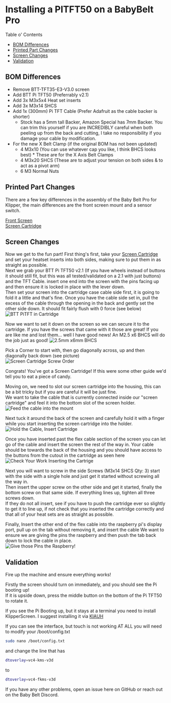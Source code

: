 # Installing a PITFT50 on a BabyBelt Pro

Table o' Contents
- [BOM Differences](#bom-differences)
- [Printed Part Changes](#printed-part-changes)
- [Screen Changes](#screen-changes)
- [Validation](#validation)

## BOM Differences
- Remove BTT-TFT35-E3-V3.0 screen
- Add BTT Pi TFT50 (Preferrably v2.1)
- Add 3x M3x5x4 Heat set inserts
- Add 3x M3x14 SHCS
- Add 1x (300mm) Pi TFT Cable (Prefer Adafruit as the cable backer is shorter) 
  - Stock has a 5mm tall Backer, Amazon Special has 7mm Backer. You can trim this yourself if you are INCREDIBLY careful when both peeling up from the back and cutting, I take no responsibility if you damage your cable by modification.
- For the new X Belt Clamp (if the original BOM has not been updated)
  - 4 M3x10 (You can use whatever cap you like, I think BHCS looks best) * These are for the X Axis Belt Clamps
  - 4 M3x20 SHCS (These are to adjust your tension on both sides & to act as a pivot arm)
  - 6 M3 Normal Nuts

## Printed Part Changes
There are a few key differences in the assembly of the Baby Belt Pro for Klipper, the main differences are the front screen mount and a sensor switch. 

[Front Screen](../../../STLs/Frame/Mods/Klipper%20PiTFT50%20Screen/Klipper%20Screen%20Mount.stl)  
[Screen Cartridge](../../../STLs/Frame/Mods/Klipper%20PiTFT50%20Screen/Screen%20Cartridge%20-%20BTT%20PI%20TFT50%20v2%20cover.stl)

## Screen Changes
Now we get to the fun part! First thing's first, take your [Screen Cartridge](../../../STLs/Frame/Mods/Klipper%20PiTFT50%20Screen/Screen%20Cartridge%20-%20BTT%20PI%20TFT50%20v2%20cover.stl) and set your heatset inserts into both sides, making sure to put them in as straight as possible.   
Next we grab your BTT Pi TFT50 v2.1 (If you have wheels instead of buttons it should still fit, but this was all tested/validated on a 2.1 with just buttons) and the TFT Cable. insert one end into the screen with the pins facing up and then ensure it is locked in place with the lever down.  
Then set your screen into the cartridge case cable side first, it is going to fold it a little and that's fine. Once you have the cable side set in, pull the excess of the cable through the opening in the back and gently set the other side down. It should fit fairly flush with 0 force (see below)  
![BTT PiTFT in Cartridge](../../images/klipper_build/TFT50/screen-in-cartridge.jpg)  

Now we want to set it down on the screen so we can secure it to the cartridge. If you have the screws that came with it those are great! If you are like me and lost them... well I have good news! An M2.5 x6 BHCS will do the job just as good!
![2.5mm x6mm BHCS](../../images/klipper_build/TFT50/m2.5-screen-screw.jpg)

Pick a Corner to start with, then go diagonally across, up and then diagonally back down (see picture)  
![Screen Cartridge Screw Order](../../images/klipper_build/TFT50/screen-cartridge-screw-order.jpg)  

Congrats! You've got a Screen Cartridge! If this were some other guide we'd tell you to eat a piece of candy.   

Moving on, we need to slot our screen cartridge into the housing, this can be a bit tricky but if you are careful it will be just fine.  
We want to take the cable that is currently connected inside our "screen cartridge" and feel it into the bottom slot of the screen holder.  
![Feed the cable into the mount](../../images/klipper_build/TFT50/cartridge-insertion-step-1.jpg)

Next tuck it around the back of the screen and carefully hold it with a finger while you start inserting the screen cartridge into the holder. 
![Hold the Cable, Insert Cartridge](../../images/klipper_build/TFT50/cartridge-insertion-step-2.jpg)  

Once you have inserted past the flex cable section of the screen you can let go of the cable and insert the screen the rest of the way in. Your cable should be towards the back of the housing and you should have access to the buttons from the cutout in the cartridge as seen here  
![Check Your Work Inserting the Cartrige](../../images/klipper_build/TFT50/cartridge-insertion-step-3.jpg)  

Next you will want to screw in the side Screws (M3x14 SHCS Qty: 3) start with the side with a single hole and just get it started without screwing all the way in.  
Then insert the upper screw on the other side and get it started, finally the bottom screw on that same side. If everything lines up, tighten all three screws down.  
If they do not all insert, see if you have to push the cartridge ever so slightly to get it to line up, if not check that you inserted the cartridge correctly and that all of your heat sets are as straight as possible.

Finally, Insert the other end of the flex cable into the raspberry pi's display port, pull up on the tab without removing it, and insert the cable We want to ensure we are giving the pins the raspberry and then push the tab back down to lock the cable in place.  
![Give those Pins the Raspberry!](../../images/klipper_build/TFT50/give-those-pins-the-raspberry.jpg)


## Validation
Fire up the machine and ensure everything works!

Firstly the screen should turn on immediately, and you should see the Pi booting up!   
If it is upside down, press the middle button on the bottom of the Pi TFT50 to rotate it.

If you see the Pi Booting up, but it stays at a terminal you need to install KlipperScreen. I suggest installing it via [KIAUH](https://github.com/dw-0/kiauh)

If you can see the interface, but touch is not working AT ALL you will need to modify your /boot/config.txt
```bash
sudo nano /boot/config.txt
```

and change the line that has   
```bash
dtoverlay=vc4-kms-v3d
```  
to  
```bash
dtoverlay=vc4-fkms-v3d
```  


If you have any other problems, open an issue here on GitHub or reach out on the Baby Belt Discord. 